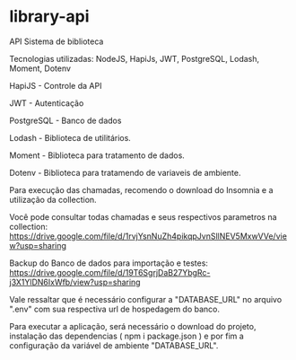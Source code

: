 # library-api

API Sistema de biblioteca

Tecnologias utilizadas: NodeJS, HapiJs, JWT, PostgreSQL, Lodash, Moment, Dotenv

HapiJS - Controle da API

JWT - Autenticação

PostgreSQL - Banco de dados

Lodash - Biblioteca de utilitários.

Moment - Biblioteca para tratamento de dados.

Dotenv - Biblioteca para tratamendo de variaveis de ambiente.

Para execução das chamadas, recomendo o download do Insomnia e a utilização da collection.

Você pode consultar todas chamadas e seus respectivos parametros na collection: https://drive.google.com/file/d/1rvjYsnNuZh4pikqpJvnSllNEV5MxwVVe/view?usp=sharing

Backup do Banco de dados para importação e testes: https://drive.google.com/file/d/19T6SgrjDaB27YbgRc-j3X1YlDN6IxWfb/view?usp=sharing

Vale ressaltar que é necessário configurar a "DATABASE_URL" no arquivo ".env" com sua respectiva url de hospedagem do banco.

Para executar a aplicação, será necessário o download do projeto, instalação das dependencias ( npm i package.json ) e por fim a configuração da variável de ambiente "DATABASE_URL".

